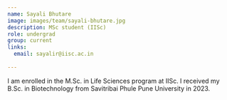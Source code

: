 ```yaml
---
name: Sayali Bhutare
image: images/team/sayali-bhutare.jpg
description: MSc student (IISc)
role: undergrad
group: current
links:
  email: sayalir@iisc.ac.in
  
---
```


I am enrolled in the M.Sc. in Life Sciences program at IISc. I received my B.Sc. in Biotechnology from Savitribai Phule Pune University in 2023.